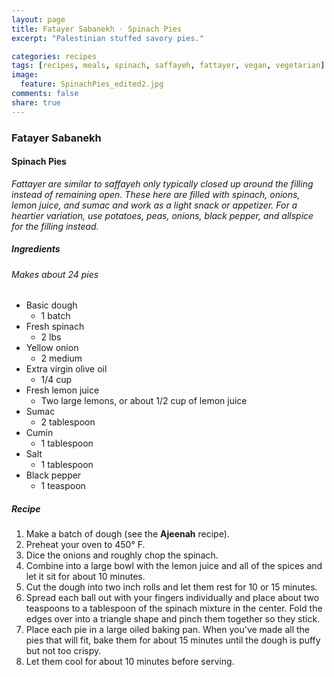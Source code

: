 ```yaml
---
layout: page
title: Fatayer Sabanekh · Spinach Pies
excerpt: "Palestinian stuffed savory pies."

categories: recipes
tags: [recipes, meals, spinach, saffayeh, fattayer, vegan, vegetarian]
image:
  feature: SpinachPies_edited2.jpg
comments: false
share: true
---
```

### Fatayer Sabanekh
#### Spinach Pies

*Fattayer are similar to saffayeh only typically closed up  around the filling instead of remaining open. These here are filled with spinach, onions, lemon juice, and sumac and work as a light snack or appetizer. For a heartier variation, use potatoes, peas, onions, black pepper, and allspice for the filling instead.*

##### Ingredients
###### Makes about 24 pies

* Basic dough
  - 1 batch
* Fresh spinach
  - 2 lbs
* Yellow onion
  - 2 medium
* Extra virgin olive oil
  - 1/4 cup
* Fresh lemon juice
  - Two large lemons, or about 1/2 cup of lemon juice
* Sumac
  - 2 tablespoon
* Cumin
  - 1 tablespoon
* Salt
  - 1 tablespoon
* Black pepper
  - 1 teaspoon

##### Recipe
1. Make a batch of dough (see the **Ajeenah** recipe).
2. Preheat your oven to 450° F.
3. Dice the onions and roughly chop the spinach.
5. Combine into a large bowl with the lemon juice and all of the spices and let it sit for about 10 minutes.
6. Cut the dough into two inch rolls and let them rest for 10 or 15 minutes.
7. Spread each ball out with your fingers individually and place about two teaspoons to a tablespoon of the spinach mixture in the center. Fold the edges over into a triangle shape and pinch them together so they stick.
8. Place each pie in a large oiled baking pan. When you've made all the pies that will fit, bake them for about 15 minutes until the dough is puffy but not too crispy.
9. Let them cool for about 10 minutes before serving.  

